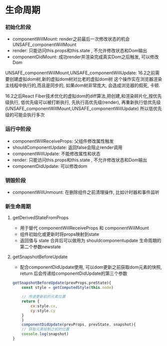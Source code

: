 # 生命周期

### 初始化阶段
- componentWillMount: render之前最后一次修改状态的机会  UNSAFE_componentWillMount
- render: 只能访问this.props和this.state , 不允许修改状态和Dom输出
- componentDidMount: 成功render并渲染完成真实Dom之后触发, 可以修改Dom

UNSAFE_componentWillMount,UNSAFE_componentWillUpdate:
16.2之前需要创建虚拟dom树,新的虚拟dom树对比老的虚拟dom树 这个操作实在浏览器渲染主线程中执行的,而且是同步的, 如果dom树非常庞大, 会造成浏览器的假死, 卡顿.

16.2之后React Fiber技术优化的虚拟dom的diff算法,把创建,和渲染碎片化,按优先级执行, 低优先级可以被打断执行, 先执行高优先级(render), 再重新执行低优先级(UNSAFE_componentWillMount,UNSAFE_componentWillUpdate) 所以低优先级的可能会执行多次 

### 运行中阶段
- componentWillReceiveProps: 父组件修改属性触发
- shouldComponentUpdate: 返回false会阻止render调用
- componentWillUpdate: 不能修改属性和状态
- render: 只能访问this.props和this.state , 不允许修改状态和Dom输出
- componentDidUpdate: 可以修改dom

### 销毁阶段
- componentWillUnmount: 在删除组件之前清理操作, 比如计时器和事件监听


### 新生命周期
1. getDerivedStateFromProps 
    - 用于替代 componentWillReceiveProps 和 componentWillMount
    - 组件初始化或更新时将props映射到state
    - 返回值与 state 合并后可以做用为 shouldcomponentupdate 生命周期的第二个参数newstate

2. getSnapshotBeforeUpdate
    - 配合componentDidUpdate使用, 可以dom更新之前获取dom元素的快照, return 后会传递给componentDidUpdate的第三个参数
    ```js 
    getSnapshotBeforeUpdate(prevProps,preState){
        const style = getComputedStyle(this.node)

        // 传递更新前的元素位置
        return {
            cx:style.cx,
            cy:style.cy
        }
        }
        componentDidUpdate(prevProps, prevState, snapshot){
        // 获取元素绘制之前的位置
        console.log(snapshot)
    }
    ```